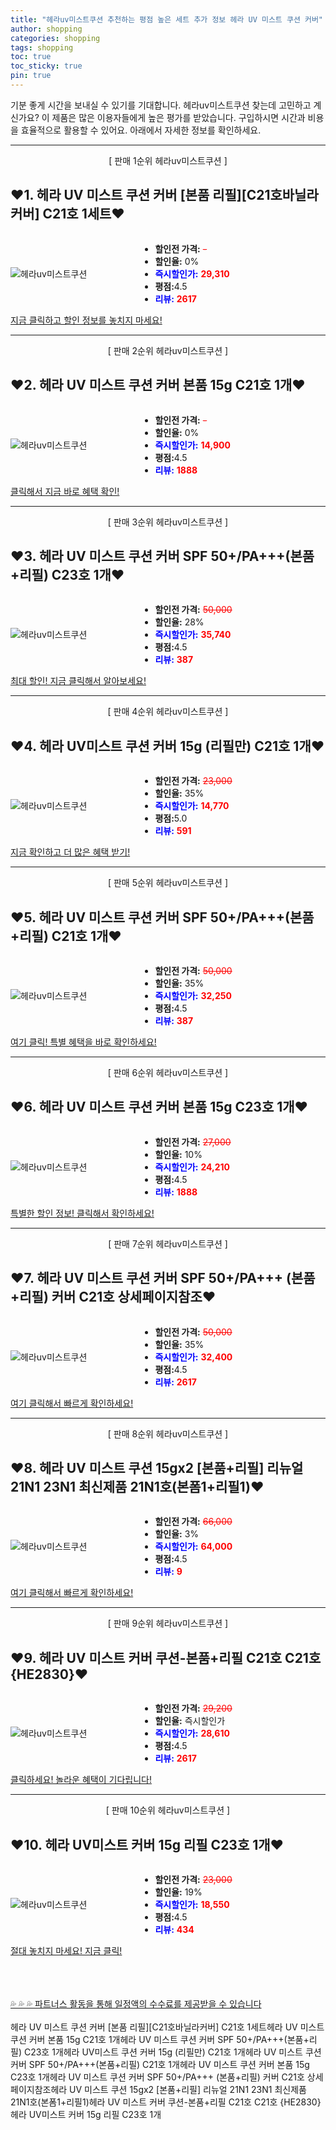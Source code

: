 ```yaml
---
title: "헤라uv미스트쿠션 추천하는 평점 높은 세트 추가 정보 헤라 UV 미스트 쿠션 커버"
author: shopping
categories: shopping
tags: shopping
toc: true
toc_sticky: true
pin: true
---
```

기분 좋게 시간을 보내실 수 있기를 기대합니다. 헤라uv미스트쿠션 찾는데 고민하고 계신가요? 이 제품은 많은 이용자들에게 높은 평가를 받았습니다. 구입하시면 시간과 비용을 효율적으로 활용할 수 있어요. 아래에서 자세한 정보를 확인하세요.

---
<p class="toplist" style="margin: 0 auto; display: block; width: fit-content;">[ 판매 1순위 헤라uv미스트쿠션 ]</p>

<h2><strong>❤️1. 헤라 UV 미스트 쿠션 커버 [본품 리필][C21호바닐라커버] C21호 1세트❤️</strong></h2>

<div style="display: flex; align-items: center;">
    <div style="flex: 0.4;">
        <img src="https://thumbnail7.coupangcdn.com/thumbnails/remote/230x230ex/image/product/image/vendoritem/2018/11/08/3861568486/6c8a332a-83a1-40af-9ecc-77561f562cdb.jpg" alt="헤라uv미스트쿠션" style="max-width: 100%;">
    </div>
    <div style="flex: 0.6; margin-left: 10px;">
        <ul>
            <li><strong>할인전 가격:</strong> <del style="color: red;">-</del></li>
            <li><strong>할인율:</strong> 0%</li>
            <li><span style='color:blue'><strong>즉시할인가:</strong></span> <span style='color:red'><strong>29,310</strong></span></li>
            <li><strong>평점:</strong>4.5</li>
            <li><span style='color:blue'><strong>리뷰:</strong></span> <span style='color:red'><strong>2617</strong></span></li>
        </ul>
    </div>
</div>
<div class="center">
    <a href="https://selin100587001.github.io?lptag=AF9450613&subid=githubio&pageKey=1277133536&traceid=V0-153&itemId=17943450895&vendorItemId=70354533915" class="myButton">
        지금 클릭하고 할인 정보를 놓치지 마세요!
    </a>
</div>


---
<p class="toplist" style="margin: 0 auto; display: block; width: fit-content;">[ 판매 2순위 헤라uv미스트쿠션 ]</p>

<h2><strong>❤️2. 헤라 UV 미스트 쿠션 커버 본품 15g C21호 1개❤️</strong></h2>

<div style="display: flex; align-items: center;">
    <div style="flex: 0.4;">
        <img src="https://thumbnail10.coupangcdn.com/thumbnails/remote/230x230ex/image/retail/images/2019/01/10/2/0/922a13e7-e241-42a1-addd-381040c31e17.jpg" alt="헤라uv미스트쿠션" style="max-width: 100%;">
    </div>
    <div style="flex: 0.6; margin-left: 10px;">
        <ul>
            <li><strong>할인전 가격:</strong> <del style="color: red;">-</del></li>
            <li><strong>할인율:</strong> 0%</li>
            <li><span style='color:blue'><strong>즉시할인가:</strong></span> <span style='color:red'><strong>14,900</strong></span></li>
            <li><strong>평점:</strong>4.5</li>
            <li><span style='color:blue'><strong>리뷰:</strong></span> <span style='color:red'><strong>1888</strong></span></li>
        </ul>
    </div>
</div>
<div class="center">
    <a href="https://selin100587001.github.io?lptag=AF9450613&subid=githubio&pageKey=153786398&traceid=V0-153&itemId=6044299261&vendorItemId=70717167408" class="myButton">
        클릭해서 지금 바로 혜택 확인!
    </a>
</div>


---
<p class="toplist" style="margin: 0 auto; display: block; width: fit-content;">[ 판매 3순위 헤라uv미스트쿠션 ]</p>

<h2><strong>❤️3. 헤라 UV 미스트 쿠션 커버 SPF 50+/PA+++(본품+리필) C23호 1개❤️</strong></h2>

<div style="display: flex; align-items: center;">
    <div style="flex: 0.4;">
        <img src="https://thumbnail7.coupangcdn.com/thumbnails/remote/230x230ex/image/vendor_inventory/d1ba/6c9adaed134528124ef0f80bcbfcdfc391ffb16010284dc0dea760b7032d.jpg" alt="헤라uv미스트쿠션" style="max-width: 100%;">
    </div>
    <div style="flex: 0.6; margin-left: 10px;">
        <ul>
            <li><strong>할인전 가격:</strong> <del style="color: red;">50,000</del></li>
            <li><strong>할인율:</strong> 28%</li>
            <li><span style='color:blue'><strong>즉시할인가:</strong></span> <span style='color:red'><strong>35,740</strong></span></li>
            <li><strong>평점:</strong>4.5</li>
            <li><span style='color:blue'><strong>리뷰:</strong></span> <span style='color:red'><strong>387</strong></span></li>
        </ul>
    </div>
</div>
<div class="center">
    <a href="https://selin100587001.github.io?lptag=AF9450613&subid=githubio&pageKey=7429391752&traceid=V0-153&itemId=16253799012&vendorItemId=81381777148" class="myButton">
        최대 할인! 지금 클릭해서 알아보세요!
    </a>
</div>


---
<p class="toplist" style="margin: 0 auto; display: block; width: fit-content;">[ 판매 4순위 헤라uv미스트쿠션 ]</p>

<h2><strong>❤️4. 헤라 UV미스트 쿠션 커버 15g (리필만) C21호 1개❤️</strong></h2>

<div style="display: flex; align-items: center;">
    <div style="flex: 0.4;">
        <img src="https://thumbnail9.coupangcdn.com/thumbnails/remote/230x230ex/image/vendor_inventory/97c9/47ff4d67b953fe7f6975d0cf42fb87c395b69afde17fabf5d21d1aafbf34.jpg" alt="헤라uv미스트쿠션" style="max-width: 100%;">
    </div>
    <div style="flex: 0.6; margin-left: 10px;">
        <ul>
            <li><strong>할인전 가격:</strong> <del style="color: red;">23,000</del></li>
            <li><strong>할인율:</strong> 35%</li>
            <li><span style='color:blue'><strong>즉시할인가:</strong></span> <span style='color:red'><strong>14,770</strong></span></li>
            <li><strong>평점:</strong>5.0</li>
            <li><span style='color:blue'><strong>리뷰:</strong></span> <span style='color:red'><strong>591</strong></span></li>
        </ul>
    </div>
</div>
<div class="center">
    <a href="https://selin100587001.github.io?lptag=AF9450613&subid=githubio&pageKey=5756654173&traceid=V0-153&itemId=9737173722&vendorItemId=77305450288" class="myButton">
        지금 확인하고 더 많은 혜택 받기!
    </a>
</div>


---
<p class="toplist" style="margin: 0 auto; display: block; width: fit-content;">[ 판매 5순위 헤라uv미스트쿠션 ]</p>

<h2><strong>❤️5. 헤라 UV 미스트 쿠션 커버 SPF 50+/PA+++(본품+리필) C21호 1개❤️</strong></h2>

<div style="display: flex; align-items: center;">
    <div style="flex: 0.4;">
        <img src="https://thumbnail7.coupangcdn.com/thumbnails/remote/230x230ex/image/vendor_inventory/d1ba/6c9adaed134528124ef0f80bcbfcdfc391ffb16010284dc0dea760b7032d.jpg" alt="헤라uv미스트쿠션" style="max-width: 100%;">
    </div>
    <div style="flex: 0.6; margin-left: 10px;">
        <ul>
            <li><strong>할인전 가격:</strong> <del style="color: red;">50,000</del></li>
            <li><strong>할인율:</strong> 35%</li>
            <li><span style='color:blue'><strong>즉시할인가:</strong></span> <span style='color:red'><strong>32,250</strong></span></li>
            <li><strong>평점:</strong>4.5</li>
            <li><span style='color:blue'><strong>리뷰:</strong></span> <span style='color:red'><strong>387</strong></span></li>
        </ul>
    </div>
</div>
<div class="center">
    <a href="https://selin100587001.github.io?lptag=AF9450613&subid=githubio&pageKey=7429391752&traceid=V0-153&itemId=18477088114&vendorItemId=81381777134" class="myButton">
        여기 클릭! 특별 혜택을 바로 확인하세요!
    </a>
</div>


---
<p class="toplist" style="margin: 0 auto; display: block; width: fit-content;">[ 판매 6순위 헤라uv미스트쿠션 ]</p>

<h2><strong>❤️6. 헤라 UV 미스트 쿠션 커버 본품 15g C23호 1개❤️</strong></h2>

<div style="display: flex; align-items: center;">
    <div style="flex: 0.4;">
        <img src="https://thumbnail6.coupangcdn.com/thumbnails/remote/230x230ex/image/vendor_inventory/a0b9/7d74f737330c5d391021ac3de24f53c5344c9be800dc057ee62a3921b3c0.jpg" alt="헤라uv미스트쿠션" style="max-width: 100%;">
    </div>
    <div style="flex: 0.6; margin-left: 10px;">
        <ul>
            <li><strong>할인전 가격:</strong> <del style="color: red;">27,000</del></li>
            <li><strong>할인율:</strong> 10%</li>
            <li><span style='color:blue'><strong>즉시할인가:</strong></span> <span style='color:red'><strong>24,210</strong></span></li>
            <li><strong>평점:</strong>4.5</li>
            <li><span style='color:blue'><strong>리뷰:</strong></span> <span style='color:red'><strong>1888</strong></span></li>
        </ul>
    </div>
</div>
<div class="center">
    <a href="https://selin100587001.github.io?lptag=AF9450613&subid=githubio&pageKey=153786398&traceid=V0-153&itemId=988167431&vendorItemId=77302159229" class="myButton">
        특별한 할인 정보! 클릭해서 확인하세요!
    </a>
</div>


---
<p class="toplist" style="margin: 0 auto; display: block; width: fit-content;">[ 판매 7순위 헤라uv미스트쿠션 ]</p>

<h2><strong>❤️7. 헤라 UV 미스트 쿠션 커버 SPF 50+/PA+++ (본품+리필) 커버 C21호 상세페이지참조❤️</strong></h2>

<div style="display: flex; align-items: center;">
    <div style="flex: 0.4;">
        <img src="https://thumbnail10.coupangcdn.com/thumbnails/remote/230x230ex/image/vendor_inventory/3a2c/057b76c82d6d3e69c0d040dc540d5e4bdf2878861d3ba70e8171cbcf460a.png" alt="헤라uv미스트쿠션" style="max-width: 100%;">
    </div>
    <div style="flex: 0.6; margin-left: 10px;">
        <ul>
            <li><strong>할인전 가격:</strong> <del style="color: red;">50,000</del></li>
            <li><strong>할인율:</strong> 35%</li>
            <li><span style='color:blue'><strong>즉시할인가:</strong></span> <span style='color:red'><strong>32,400</strong></span></li>
            <li><strong>평점:</strong>4.5</li>
            <li><span style='color:blue'><strong>리뷰:</strong></span> <span style='color:red'><strong>2617</strong></span></li>
        </ul>
    </div>
</div>
<div class="center">
    <a href="https://selin100587001.github.io?lptag=AF9450613&subid=githubio&pageKey=1277133536&traceid=V0-153&itemId=18476351822&vendorItemId=84001873073" class="myButton">
        여기 클릭해서 빠르게 확인하세요!
    </a>
</div>


---
<p class="toplist" style="margin: 0 auto; display: block; width: fit-content;">[ 판매 8순위 헤라uv미스트쿠션 ]</p>

<h2><strong>❤️8. 헤라 UV 미스트 쿠션 15gx2 [본품+리필] 리뉴얼 21N1 23N1 최신제품 21N1호(본폼1+리필1)❤️</strong></h2>

<div style="display: flex; align-items: center;">
    <div style="flex: 0.4;">
        <img src="https://thumbnail7.coupangcdn.com/thumbnails/remote/230x230ex/image/vendor_inventory/3a31/750c07fae16c410bccdd95afcc344a62aac87159caafad400cfc4a9bdbe8.jpg" alt="헤라uv미스트쿠션" style="max-width: 100%;">
    </div>
    <div style="flex: 0.6; margin-left: 10px;">
        <ul>
            <li><strong>할인전 가격:</strong> <del style="color: red;">66,000</del></li>
            <li><strong>할인율:</strong> 3%</li>
            <li><span style='color:blue'><strong>즉시할인가:</strong></span> <span style='color:red'><strong>64,000</strong></span></li>
            <li><strong>평점:</strong>4.5</li>
            <li><span style='color:blue'><strong>리뷰:</strong></span> <span style='color:red'><strong>9</strong></span></li>
        </ul>
    </div>
</div>
<div class="center">
    <a href="https://selin100587001.github.io?lptag=AF9450613&subid=githubio&pageKey=6432493223&traceid=V0-153&itemId=13887285668&vendorItemId=81855744753" class="myButton">
        여기 클릭해서 빠르게 확인하세요!
    </a>
</div>


---
<p class="toplist" style="margin: 0 auto; display: block; width: fit-content;">[ 판매 9순위 헤라uv미스트쿠션 ]</p>

<h2><strong>❤️9. 헤라 UV 미스트 커버 쿠션-본품+리필 C21호 C21호 {HE2830}❤️</strong></h2>

<div style="display: flex; align-items: center;">
    <div style="flex: 0.4;">
        <img src="https://thumbnail8.coupangcdn.com/thumbnails/remote/230x230ex/image/vendor_inventory/0bbd/0d28cf09d41d854cb4d33f55dc9de312e3da5af52439326ff4f3e3e746a9.jpg" alt="헤라uv미스트쿠션" style="max-width: 100%;">
    </div>
    <div style="flex: 0.6; margin-left: 10px;">
        <ul>
            <li><strong>할인전 가격:</strong> <del style="color: red;">29,200</del></li>
            <li><strong>할인율:</strong> 즉시할인가</li>
            <li><span style='color:blue'><strong>즉시할인가:</strong></span> <span style='color:red'><strong>28,610</strong></span></li>
            <li><strong>평점:</strong>4.5</li>
            <li><span style='color:blue'><strong>리뷰:</strong></span> <span style='color:red'><strong>2617</strong></span></li>
        </ul>
    </div>
</div>
<div class="center">
    <a href="https://selin100587001.github.io?lptag=AF9450613&subid=githubio&pageKey=1277133536&traceid=V0-153&itemId=19205290310&vendorItemId=87189005861" class="myButton">
        클릭하세요! 놀라운 혜택이 기다립니다!
    </a>
</div>


---
<p class="toplist" style="margin: 0 auto; display: block; width: fit-content;">[ 판매 10순위 헤라uv미스트쿠션 ]</p>

<h2><strong>❤️10. 헤라 UV미스트 커버 15g 리필 C23호 1개❤️</strong></h2>

<div style="display: flex; align-items: center;">
    <div style="flex: 0.4;">
        <img src="https://thumbnail9.coupangcdn.com/thumbnails/remote/230x230ex/image/vendor_inventory/97c9/47ff4d67b953fe7f6975d0cf42fb87c395b69afde17fabf5d21d1aafbf34.jpg" alt="헤라uv미스트쿠션" style="max-width: 100%;">
    </div>
    <div style="flex: 0.6; margin-left: 10px;">
        <ul>
            <li><strong>할인전 가격:</strong> <del style="color: red;">23,000</del></li>
            <li><strong>할인율:</strong> 19%</li>
            <li><span style='color:blue'><strong>즉시할인가:</strong></span> <span style='color:red'><strong>18,550</strong></span></li>
            <li><strong>평점:</strong>4.5</li>
            <li><span style='color:blue'><strong>리뷰:</strong></span> <span style='color:red'><strong>434</strong></span></li>
        </ul>
    </div>
</div>
<div class="center">
    <a href="https://selin100587001.github.io?lptag=AF9450613&subid=githubio&pageKey=7749169111&traceid=V0-153&itemId=475998331&vendorItemId=77305450261" class="myButton">
        절대 놓치지 마세요! 지금 클릭!
    </a>
</div>

<br><br><br>[💦 💦 💦 파트너스 활동을 통해 일정액의 수수료를 제공받을 수 있습니다](https://link.coupang.com/a/bcpT2c)<br><br>헤라 UV 미스트 쿠션 커버 [본품 리필][C21호바닐라커버] C21호 1세트헤라 UV 미스트 쿠션 커버 본품 15g C21호 1개헤라 UV 미스트 쿠션 커버 SPF 50+/PA+++(본품+리필) C23호 1개헤라 UV미스트 쿠션 커버 15g (리필만) C21호 1개헤라 UV 미스트 쿠션 커버 SPF 50+/PA+++(본품+리필) C21호 1개헤라 UV 미스트 쿠션 커버 본품 15g C23호 1개헤라 UV 미스트 쿠션 커버 SPF 50+/PA+++ (본품+리필) 커버 C21호 상세페이지참조헤라 UV 미스트 쿠션 15gx2 [본품+리필] 리뉴얼 21N1 23N1 최신제품 21N1호(본폼1+리필1)헤라 UV 미스트 커버 쿠션-본품+리필 C21호 C21호 {HE2830}헤라 UV미스트 커버 15g 리필 C23호 1개